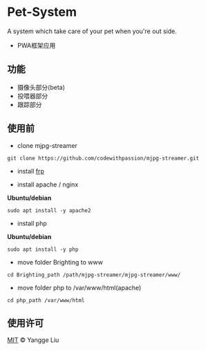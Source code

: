 # **Pet-System**
A system which take care of your pet when you're out side.

- PWA框架应用

## **功能**

- 摄像头部分(beta)
- 投喂器部分
- 跟踪部分


## **使用前**

- clone mjpg-streamer

```
git clone https://github.com/codewithpassion/mjpg-streamer.git
```

- install [frp](https://github.com/fatedier/frp)

- install apache / nginx

**Ubuntu/debian**
```
sudo apt install -y apache2
```

- install php

**Ubuntu/debian**
```
sudo apt install -y php
```

- move folder Brighting to www
```
cd Brighting_path /path/mjpg-streamer/mjpg-streamer/www/
```
- move folder php to /var/www/html(apache)
```
cd php_path /var/www/html
```

## **使用许可**
[MIT](LICENSE) © Yangge Liu


